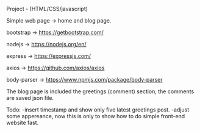 
Project - (HTML/CSS/javascript)

Simple web page -> home and blog page.

bootstrap -> https://getbootstrap.com/

nodejs -> https://nodejs.org/en/

express -> https://expressjs.com/

axios -> https://github.com/axios/axios

body-parser -> https://www.npmjs.com/package/body-parser


The blog page is included the greetings (comment) section, the comments are saved json file.
 
Todo: 
-insert timestamp and show only five latest greetings post. 
-adjust some appereance, now this is only to show how to do simple front-end website fast. 




